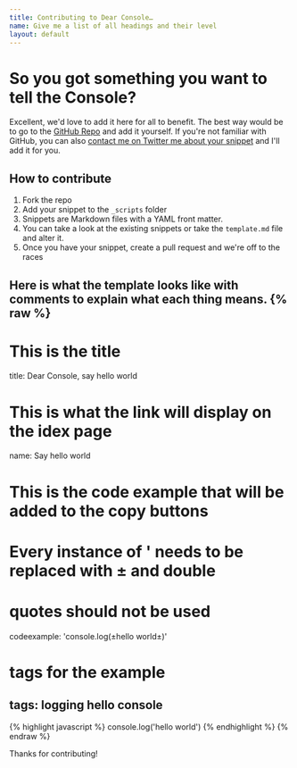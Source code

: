 ```yaml
---
title: Contributing to Dear Console…
name: Give me a list of all headings and their level
layout: default
---
```


# So you got something you want to tell the Console?

Excellent, we'd love to add it here for all to benefit. The best way would be to go to the [GitHub Repo](https://github.com/codepo8/dearconsole) and add it yourself. If you're not familiar with GitHub, you can also [contact me on Twitter me about your snippet](https://twitter.com/codepo8) and I'll add it for you.

## How to contribute

1. Fork the repo
1. Add your snippet to the `_scripts` folder
1. Snippets are Markdown files with a YAML front matter. 
1. You can take a look at the existing snippets or take the `template.md` file and alter it.
1. Once you have your snippet, create a pull request and we're off to the races

Here is what the template looks like with comments to explain what each thing means.
{% raw %}
---
# This is the title
title: Dear Console, say hello world
# This is what the link will display on the idex page
name: Say hello world
# This is the code example that will be added to the copy buttons
# Every instance of ' needs to be replaced with ± and double
# quotes should not be used
codeexample: 'console.log(±hello world±)'
# tags for the example
tags: logging hello console
---

{% highlight javascript %}
console.log('hello world')
{% endhighlight %}
{% endraw %}

Thanks for contributing!